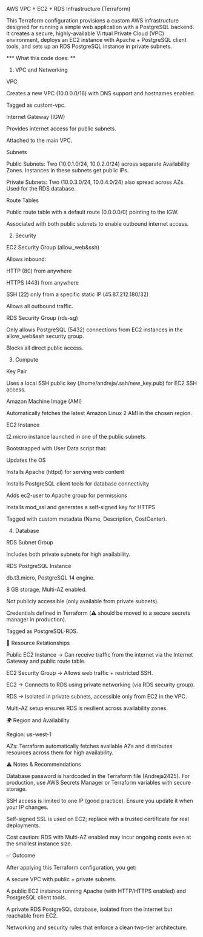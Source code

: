 AWS VPC + EC2 + RDS Infrastructure (Terraform)

This Terraform configuration provisions a custom AWS infrastructure designed for running a simple web application with a PostgreSQL backend. It creates a secure, highly-available Virtual Private Cloud (VPC) environment, deploys an EC2 instance with Apache + PostgreSQL client tools, and sets up an RDS PostgreSQL instance in private subnets.

*** What this code does: **
1. VPC and Networking

VPC

Creates a new VPC (10.0.0.0/16) with DNS support and hostnames enabled.

Tagged as custom-vpc.

Internet Gateway (IGW)

Provides internet access for public subnets.

Attached to the main VPC.

Subnets

Public Subnets: Two (10.0.1.0/24, 10.0.2.0/24) across separate Availability Zones. Instances in these subnets get public IPs.

Private Subnets: Two (10.0.3.0/24, 10.0.4.0/24) also spread across AZs. Used for the RDS database.

Route Tables

Public route table with a default route (0.0.0.0/0) pointing to the IGW.

Associated with both public subnets to enable outbound internet access.

2. Security

EC2 Security Group (allow_web&ssh)

Allows inbound:

HTTP (80) from anywhere

HTTPS (443) from anywhere

SSH (22) only from a specific static IP (45.87.212.180/32)

Allows all outbound traffic.

RDS Security Group (rds-sg)

Only allows PostgreSQL (5432) connections from EC2 instances in the allow_web&ssh security group.

Blocks all direct public access.

3. Compute

Key Pair

Uses a local SSH public key (/home/andreja/.ssh/new_key.pub) for EC2 SSH access.

Amazon Machine Image (AMI)

Automatically fetches the latest Amazon Linux 2 AMI in the chosen region.

EC2 Instance

t2.micro instance launched in one of the public subnets.

Bootstrapped with User Data script that:

Updates the OS

Installs Apache (httpd) for serving web content

Installs PostgreSQL client tools for database connectivity

Adds ec2-user to Apache group for permissions

Installs mod_ssl and generates a self-signed key for HTTPS

Tagged with custom metadata (Name, Description, CostCenter).

4. Database

RDS Subnet Group

Includes both private subnets for high availability.

RDS PostgreSQL Instance

db.t3.micro, PostgreSQL 14 engine.

8 GB storage, Multi-AZ enabled.

Not publicly accessible (only available from private subnets).

Credentials defined in Terraform (⚠️ should be moved to a secure secrets manager in production).

Tagged as PostgreSQL-RDS.

🔗 Resource Relationships

Public EC2 Instance → Can receive traffic from the internet via the Internet Gateway and public route table.

EC2 Security Group → Allows web traffic + restricted SSH.

EC2 → Connects to RDS using private networking (via RDS security group).

RDS → Isolated in private subnets, accessible only from EC2 in the VPC.

Multi-AZ setup ensures RDS is resilient across availability zones.

🌍 Region and Availability

Region: us-west-1

AZs: Terraform automatically fetches available AZs and distributes resources across them for high availability.

⚠️ Notes & Recommendations

Database password is hardcoded in the Terraform file (Andreja2425). For production, use AWS Secrets Manager or Terraform variables with secure storage.

SSH access is limited to one IP (good practice). Ensure you update it when your IP changes.

Self-signed SSL is used on EC2; replace with a trusted certificate for real deployments.

Cost caution: RDS with Multi-AZ enabled may incur ongoing costs even at the smallest instance size.

✅ Outcome

After applying this Terraform configuration, you get:

A secure VPC with public + private subnets.

A public EC2 instance running Apache (with HTTP/HTTPS enabled) and PostgreSQL client tools.

A private RDS PostgreSQL database, isolated from the internet but reachable from EC2.

Networking and security rules that enforce a clean two-tier architecture.
